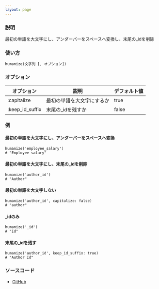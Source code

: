 ```yaml
---
layout: page
---
```

### 説明
最初の単語を大文字にし、アンダーバーをスペースへ変換し、末尾の_idを削除

### 使い方
    humanize(文字列 [, オプション])

### オプション

オプション           | 説明                 | デフォルト値
----------------|--------------------|-------
:capitalize     | 最初の単語を大文字にするか | true
:keep_id_suffix | 末尾の_idを残すか        | false

### 例
#### 最初の単語を大文字にし、アンダーバーをスペースへ変換
    humanize('employee_salary')
    # "Employee salary"

#### 最初の単語を大文字にし、末尾の_idを削除
    humanize('author_id')
    # "Author"

#### 最初の単語を大文字しない
    humanize('author_id', capitalize: false)
    # "author"

#### _idのみ
    humanize('_id')
    # "Id"

#### 末尾の_idを残す
    humanize('author_id', keep_id_suffix: true)
    # "Author Id"

### ソースコード
* [GitHub](https://github.com/rails/rails/blob/f33d52c95217212cbacc8d5e44b5a8e3cdc6f5b3/activesupport/lib/active_support/inflector/methods.rb#L128)